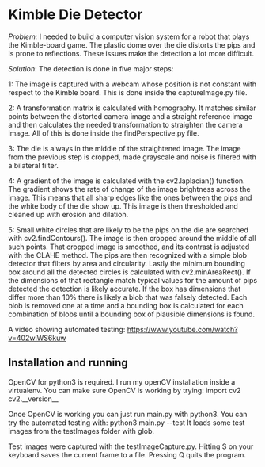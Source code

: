 # Kimble Die Detector 
*Problem:* I needed to build a computer vision system for a robot that plays the Kimble-board game. The plastic dome over the die distorts the pips and is prone to reflections. These issues make the detection a lot more difficult.

*Solution*: The detection is done in five major steps:

1: The image is captured with a webcam whose position is not constant with respect to the Kimble board. This is done inside the captureImage.py file.

2: A transformation matrix is calculated with homography. It matches similar points between the distorted camera image and a straight reference image and then calculates the needed transformation to straighten the camera image. All of this is done inside the findPerspective.py file. 

3: The die is always in the middle of the straightened image. The image from the previous step is cropped, made grayscale and noise is filtered with a bilateral filter. 

4: A gradient of the image is calculated with the cv2.laplacian() function. The gradient shows the rate of change of the image brightness across the image. This means that all sharp edges like the ones between the pips and the white body of the die show up. This image is then thresholded and cleaned up with erosion and dilation.

5: Small white circles that are likely to be the pips on the die are searched with cv2.findContours(). The image is then cropped around the middle of all such points. That cropped image is smoothed, and its contrast is adjusted with the CLAHE method. The pips are then recognized with a simple blob detector that filters by area and circularity. Lastly the minimum bounding box around all the detected circles is calculated with cv2.minAreaRect(). If the dimensions of that rectangle match typical values for the amount of pips detected the detection is likely accurate. If the box has dimensions that differ more than 10% there is likely a blob that was falsely detected. Each blob is removed one at a time and a bounding box is calculated for each combination of blobs until a bounding box of plausible dimensions is found. 

A video showing automated testing:
https://www.youtube.com/watch?v=402wiWS6kuw

## Installation and running
OpenCV for python3 is required. I run my openCV installation inside a virtualenv.
You can make sure OpenCV is working by trying:
import cv2
cv2.\_\_version\_\_

Once OpenCV is working you can just run main.py with python3. You can try the automated testing with:
python3 main.py --test
It loads some test images from the testImages folder with glob.

Test images were captured with the testImageCapture.py. Hitting S on your keyboard saves the current frame to a file. Pressing Q quits the program.
